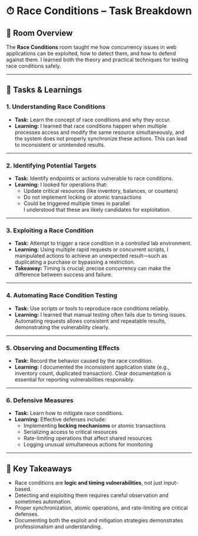 # ⏱ Race Conditions – Task Breakdown

## 📝 Room Overview
The **Race Conditions** room taught me how concurrency issues in web applications can be exploited, how to detect them, and how to defend against them. I learned both the theory and practical techniques for testing race conditions safely.

---

## 📌 Tasks & Learnings

### 1. Understanding Race Conditions
- **Task:** Learn the concept of race conditions and why they occur.  
- **Learning:** I learned that race conditions happen when multiple processes access and modify the same resource simultaneously, and the system does not properly synchronize these actions. This can lead to inconsistent or unintended results.

---

### 2. Identifying Potential Targets
- **Task:** Identify endpoints or actions vulnerable to race conditions.  
- **Learning:** I looked for operations that:  
  - Update critical resources (like inventory, balances, or counters)  
  - Do not implement locking or atomic transactions  
  - Could be triggered multiple times in parallel  
  I understood that these are likely candidates for exploitation.

---

### 3. Exploiting a Race Condition
- **Task:** Attempt to trigger a race condition in a controlled lab environment.  
- **Learning:** Using multiple rapid requests or concurrent scripts, I manipulated actions to achieve an unexpected result—such as duplicating a purchase or bypassing a restriction.  
- **Takeaway:** Timing is crucial; precise concurrency can make the difference between success and failure.

---

### 4. Automating Race Condition Testing
- **Task:** Use scripts or tools to reproduce race conditions reliably.  
- **Learning:** I learned that manual testing often fails due to timing issues. Automating requests allows consistent and repeatable results, demonstrating the vulnerability clearly.

---

### 5. Observing and Documenting Effects
- **Task:** Record the behavior caused by the race condition.  
- **Learning:** I documented the inconsistent application state (e.g., inventory count, duplicated transaction). Clear documentation is essential for reporting vulnerabilities responsibly.

---

### 6. Defensive Measures
- **Task:** Learn how to mitigate race conditions.  
- **Learning:** Effective defenses include:  
  - Implementing **locking mechanisms** or atomic transactions  
  - Serializing access to critical resources  
  - Rate-limiting operations that affect shared resources  
  - Logging unusual simultaneous actions for monitoring

---

## 🎯 Key Takeaways
- Race conditions are **logic and timing vulnerabilities**, not just input-based.  
- Detecting and exploiting them requires careful observation and sometimes automation.  
- Proper synchronization, atomic operations, and rate-limiting are critical defenses.  
- Documenting both the exploit and mitigation strategies demonstrates professionalism and understanding.
